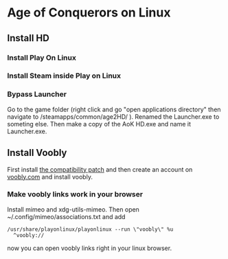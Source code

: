 # Age of Conquerors on Linux
## Install HD
### Install Play On Linux
### Install Steam inside Play on Linux
### Bypass Launcher
Go to the game folder (right click and go "open applications directory" then navigate to /steamapps/common/age2HD/ ). 
Renamed the Launcher.exe to someting else. 
Then make a copy of the AoK HD.exe and name it Launcher.exe. 
## Install Voobly
First install [the compatibility patch](https://www.memberplus.net/) and then create an account on [voobly.com](https://www.voobly.com/) and install voobly.
### Make voobly links work in your browser
Install mimeo and xdg-utils-mimeo. Then open ~/.config/mimeo/associations.txt
and add

```
/usr/share/playonlinux/playonlinux --run \"voobly\" %u
  ^voobly://
```
now you can open voobly links right in your linux browser.
